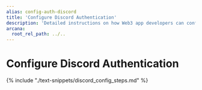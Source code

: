 ```yaml
---
alias: config-auth-discord
title: 'Configure Discord Authentication'
description: 'Detailed instructions on how Web3 app developers can configure Discord authentication to onboard users in apps that are integrated with the Arcana Auth SDK.'
arcana:
  root_rel_path: ../..
---
```


# Configure Discord Authentication

{% include "./text-snippets/discord_config_steps.md" %}